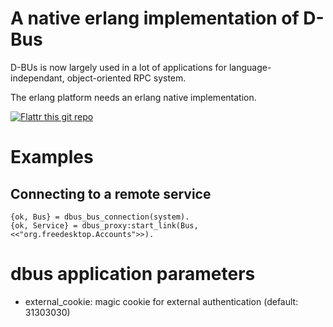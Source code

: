 A native erlang implementation of D-Bus
==============================================

D-BUs is now largely used in a lot of applications for
language-independant, object-oriented RPC system.

The erlang platform needs an erlang native implementation.

[![Flattr this git repo](http://api.flattr.com/button/flattr-badge-large.png)](https://flattr.com/submit/auto?user_id=jeanparpaillon&url=https://github.com/lizenn/erlang-dbus.git&title=erlang-dbus&language=erlang&tags=github&category=software)

# Examples

## Connecting to a remote service

```
{ok, Bus} = dbus_bus_connection(system).
{ok, Service} = dbus_proxy:start_link(Bus, <<"org.freedesktop.Accounts">>).
```

# dbus application parameters

* external_cookie: magic cookie for external authentication (default: 31303030)
